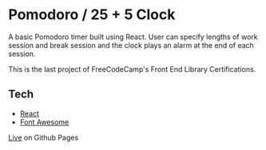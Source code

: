 # Pomodoro / 25 + 5 Clock

A basic Pomodoro timer built using React. User can specify lengths of work session and break session and the clock plays an alarm at the end of each session.

This is the last project of FreeCodeCamp's Front End Library Certifications.

## Tech

- [React](https://reactjs.org/)
- [Font Awesome](https://fontawesome.com/)

[Live](https://rajdeepdev10.github.io/pomodoro_clock) on Github Pages
